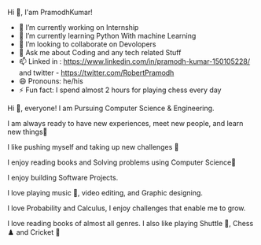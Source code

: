 Hi 👋, I'am PramodhKumar!

- 🔭 I’m currently working on Internship
- 🌱 I’m currently learning Python With machine Learning
- 👯 I’m looking to collaborate on Devolopers
- 💬 Ask me about Coding and any tech related Stuff
- 📫 Linked in : https://www.linkedin.com/in/pramodh-kumar-150105228/ and twitter - https://twitter.com/RobertPramodh
- 😄 Pronouns: he/his
- ⚡ Fun fact: I spend almost 2 hours for playing chess every day 


Hi 👋, everyone!
I am Pursuing Computer Science & Engineering.

I am always ready to have new experiences, meet new people, and learn new things🤝

I like pushing myself and taking up new challenges 🚀

I enjoy reading books and Solving problems using Computer Science💭

I enjoy building Software Projects.

I love playing music 🎵, video editing, and Graphic designing.

I love Probability and Calculus, I enjoy challenges that enable me to grow.

I love reading books of almost all genres.  I also like playing Shuttle 🏸, Chess ♟️ and Cricket 🏏
